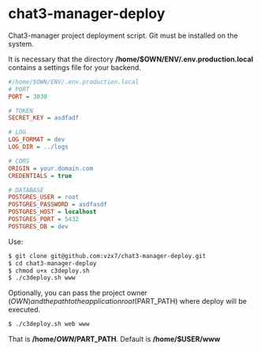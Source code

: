 # chat3-manager-deploy
Chat3-manager project deployment script.
Git must be installed on the system.

It is necessary that the directory **/home/$OWN/ENV/.env.production.local** contains a settings file for your backend.

```ini
#/home/$OWN/ENV/.env.production.local
# PORT
PORT = 3030

# TOKEN
SECRET_KEY = asdfadf

# LOG
LOG_FORMAT = dev
LOG_DIR = ../logs

# CORS
ORIGIN = your.domain.com
CREDENTIALS = true

# DATABASE
POSTGRES_USER = root
POSTGRES_PASSWORD = asdfasdf
POSTGRES_HOST = localhost
POSTGRES_PORT = 5432
POSTGRES_DB = dev
```

Use:
```bash 
$ git clone git@github.com:vzx7/chat3-manager-deploy.git
$ cd chat3-manager-deploy
$ chmod u+x c3deploy.sh
$ ./c3deploy.sh www
```

Optionally, you can pass the project owner ($OWN) and the path to the application root ($PART_PATH) where deploy will be executed.
```bash 
$ ./c3deploy.sh web www 
```
That is **/home/$OWN/$PART_PATH**. Default is **/home/$USER/www**